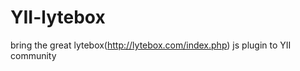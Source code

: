 YII-lytebox
===========

bring the great lytebox(http://lytebox.com/index.php) js plugin to YII community 